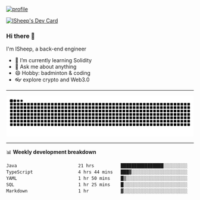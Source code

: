 [![profile](https://user-images.githubusercontent.com/54968314/208005045-e4b42f3b-833d-4242-bfcc-e764865553a2.svg)](https://www.calligrapher.ai/)

<a href="https://app.daily.dev/linziyang1106"><img src="https://api.daily.dev/devcards/v2/i4Spwx5Skx5FpTqWcwoit.png?r=kgx&type=wide" width="652" alt="ISheep's Dev Card"/></a>

### Hi there 🐏

I'm ISheep, a back-end engineer

- 🔭 I’m currently learning Solidity
- 💬 Ask me about anything
- 😄 Hobby: badminton & coding
- 👓 explore crypto and Web3.0

-------

![](https://raw.githubusercontent.com/ISheepp/ISheepp/output/github-contribution-grid-snake.svg)

-------

📊 **Weekly development breakdown**
<!--START_SECTION:waka-->

```txt
Java                       21 hrs          ████████████████░░░░░░░░░   64.56 %
TypeScript                 4 hrs 44 mins   ███▓░░░░░░░░░░░░░░░░░░░░░   14.60 %
YAML                       1 hr 50 mins    █▒░░░░░░░░░░░░░░░░░░░░░░░   05.67 %
SQL                        1 hr 25 mins    █░░░░░░░░░░░░░░░░░░░░░░░░   04.37 %
Markdown                   1 hr            ▓░░░░░░░░░░░░░░░░░░░░░░░░   03.12 %
```

<!--END_SECTION:waka-->
